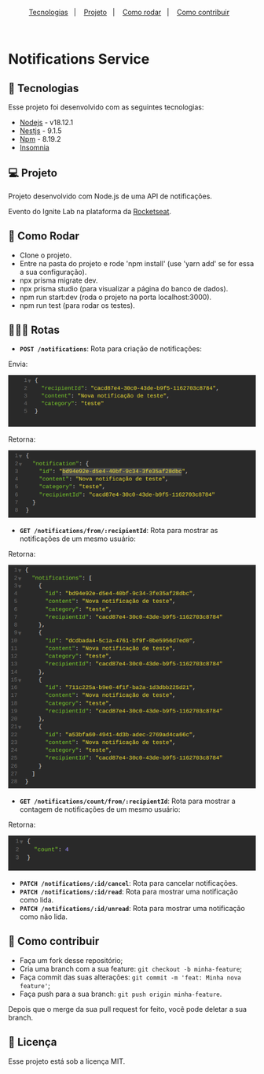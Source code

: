 <p align="center">
  <a href="#-tecnologias">Tecnologias</a>&nbsp;&nbsp;&nbsp;|&nbsp;&nbsp;&nbsp;
  <a href="#-projeto">Projeto</a>&nbsp;&nbsp;&nbsp;|&nbsp;&nbsp;&nbsp;
  <a href="#-como-rodar">Como rodar</a>&nbsp;&nbsp;&nbsp;|&nbsp;&nbsp;&nbsp;
  <a href="#-como-contribuir">Como contribuir</a>&nbsp;&nbsp;&nbsp;
  </p>

<br>

# Notifications Service

## 🚀 Tecnologias

Esse projeto foi desenvolvido com as seguintes tecnologias:

- [Nodejs](https://nodejs.org/en/) - v18.12.1
- [Nestjs](https://nestjs.com/) - 9.1.5
- [Npm](https://www.npmjs.com/) - 8.19.2
- [Insomnia](https://docs.insomnia.rest/insomnia/get-started)

## 💻 Projeto

Projeto desenvolvido com Node.js de uma API de notificações.

Evento do Ignite Lab na plataforma da [Rocketseat](https://www.rocketseat.com.br/).

## 🚀 Como Rodar

- Clone o projeto.
- Entre na pasta do projeto e rode 'npm install' (use 'yarn add' se for essa a sua configuração).
- npx prisma migrate dev.
- npx prisma studio (para visualizar a página do banco de dados).
- npm run start:dev (roda o projeto na porta localhost:3000).
- npm run test (para rodar os testes).

## 👩🏿‍💻 Rotas

- **`POST /notifications`**: Rota para criação de notificações:

Envia:
<p align="center">
  <img alt="" src=".github/image.png">
</p>

Retorna:
<p align="center">
  <img alt="" src=".github/image2.png">
</p>

- **`GET /notifications/from/:recipientId`**: Rota para mostrar as notificações de um mesmo usuário:

Retorna:
<p align="center">
  <img alt="" src=".github/image3.png">
</p>

- **`GET /notifications/count/from/:recipientId`**: Rota para mostrar a contagem de notificações de um mesmo usuário:

Retorna:
<p align="center">
  <img alt="" src=".github/image4.png">
</p>

- **`PATCH /notifications/:id/cancel`**: Rota para cancelar notificações.
- **`PATCH /notifications/:id/read`**: Rota para mostrar uma notificação como lida.
- **`PATCH /notifications/:id/unread`**: Rota para mostrar uma notificação como não lida.


## 🤔 Como contribuir

- Faça um fork desse repositório;
- Cria uma branch com a sua feature: `git checkout -b minha-feature`;
- Faça commit das suas alterações: `git commit -m 'feat: Minha nova feature'`;
- Faça push para a sua branch: `git push origin minha-feature`.

Depois que o merge da sua pull request for feito, você pode deletar a sua branch.

## 📝 Licença

Esse projeto está sob a licença MIT.
